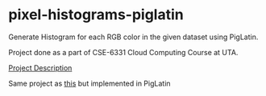 # pixel-histograms-piglatin
Generate Histogram for each RGB color in the given dataset using PigLatin.

Project done as a part of CSE-6331 Cloud Computing Course at UTA.

<a href="https://lambda.uta.edu/cse6331/spring20/project6.html">Project Description</a>

<p>Same project as <a href="https://github.com/c-deshpande/pixel-histograms">this</a> but implemented in PigLatin</p>
